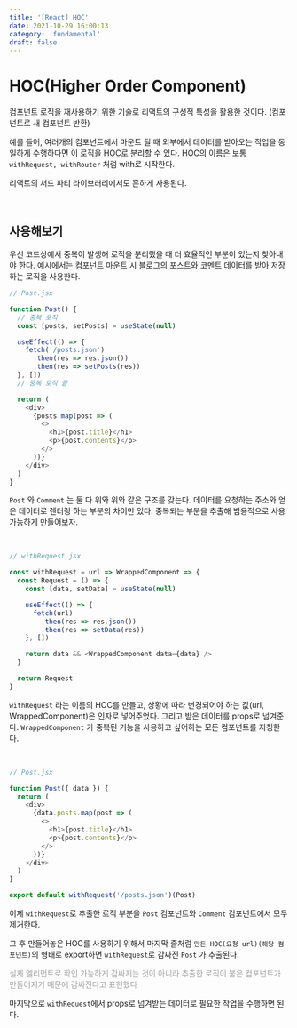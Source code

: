 ```yaml
---
title: '[React] HOC'
date: 2021-10-29 16:00:13
category: 'fundamental'
draft: false
---
```


# HOC(Higher Order Component)

컴포넌트 로직을 재사용하기 위한 기술로 리액트의 구성적 특성을 활용한 것이다. (컴포넌트로 새 컴포넌트 반환)

예를 들어, 여러개의 컴포넌트에서 마운트 될 때 외부에서 데이터를 받아오는 작업을 동일하게 수행하다면 이 로직을 HOC로 분리할 수 있다. HOC의 이름은 보통 `withRequest, withRouter` 처럼 with로 시작한다.

리액트의 서드 파티 라이브러리에서도 흔하게 사용된다.

<br />

## 사용해보기

우선 코드상에서 중복이 발생해 로직을 분리했을 때 더 효율적인 부분이 있는지 찾아내야 한다. 예시에서는 컴포넌트 마운트 시 블로그의 포스트와 코멘트 데이터를 받아 저장하는 로직을 사용한다.

```javascript
// Post.jsx

function Post() {
  // 중복 로직
  const [posts, setPosts] = useState(null)

  useEffect(() => {
    fetch('/posts.json')
      .then(res => res.json())
      .then(res => setPosts(res))
  }, [])
  // 중복 로직 끝

  return (
    <div>
      {posts.map(post => (
        <>
          <h1>{post.title}</h1>
          <p>{post.contents}</p>
        </>
      ))}
    </div>
  )
}
```

`Post` 와 `Comment` 는 둘 다 위와 위와 같은 구조를 갖는다. 데이터를 요청하는 주소와 얻은 데이터로 렌더링 하는 부분의 차이만 있다. 중복되는 부분을 추출해 범용적으로 사용 가능하게 만들어보자.

<br />

```javascript
// withRequest.jsx

const withRequest = url => WrappedComponent => {
  const Request = () => {
    const [data, setData] = useState(null)

    useEffect(() => {
      fetch(url)
        .then(res => res.json())
        .then(res => setData(res))
    }, [])

    return data && <WrappedComponent data={data} />
  }

  return Request
}
```

`withRequest` 라는 이름의 HOC를 만들고, 상황에 따라 변경되어야 하는 값(url, WrappedComponent)은 인자로 넣어주었다. 그리고 받은 데이터를 props로 넘겨준다. `WrappedComponent` 가 중복된 기능을 사용하고 싶어하는 모든 컴포넌트를 지칭한다.

<br />

```javascript
// Post.jsx

function Post({ data }) {
  return (
    <div>
      {data.posts.map(post => (
        <>
          <h1>{post.title}</h1>
          <p>{post.contents}</p>
        </>
      ))}
    </div>
  )
}

export default withRequest('/posts.json')(Post)
```

이제 `withRequest`로 추출한 로직 부분을 `Post` 컴포넌트와 `Comment` 컴포넌트에서 모두 제거한다.

그 후 만들어놓은 HOC를 사용하기 위해서 마지막 줄처럼 `만든 HOC(요청 url)(해당 컴포넌트)`의 형태로 export하면 `withRequest`로 감싸진 `Post` 가 추출된다.

<span style="color: #9D9F9D">실제 엘리먼트로 확인 가능하게 감싸지는 것이 아니라 추출한 로직이 붙은 컴포넌트가 만들어지기 때문에 감싸진다고 표현했다</span>

마지막으로 `withRequest`에서 props로 넘겨받는 데이터로 필요한 작업을 수행하면 된다.

<br/>
<br/>
<br/>
<br/>
